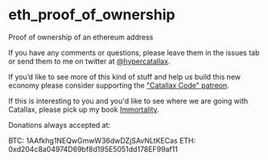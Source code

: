 # eth_proof_of_ownership
Proof of ownership of an ethereum address

If you have any comments or questions, please leave them in the issues tab or send them to me on twitter at [@hypercatallax](https://twitter.com/hypercatallax). 

If you’d like to see more of this kind of stuff and help us build this new economy please consider supporting the 
["Catallax Code" patreon](https://www.patreon.com/catallax).

If this is interesting to you and you'd like to see where we are going with Catallax, please pick up my book [Immortality](http://amzn.to/2r3alQK).

Donations always accepted at:

BTC: 1AAfkhg1NEQwGmwW36dwDZjSAvNLtKECas
ETH: 0xd204c8a04974D69bf8d195E5051dd178EF99af11
